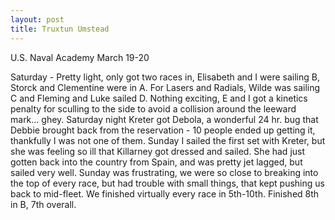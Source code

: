 ```yaml
--- 
layout: post
title: Truxtun Umstead
---
```

U.S. Naval Academy
March 19-20

Saturday - Pretty light, only got two races in, Elisabeth and I were sailing B, Storck and Clementine were in A. For Lasers and Radials, Wilde was sailing C and Fleming and Luke sailed D. Nothing exciting, E and I got a kinetics penalty for sculling to the side to avoid a collision around the leeward mark... ghey. Saturday night Kreter got Debola, a wonderful 24 hr. bug that Debbie brought back from the reservation - 10 people ended up getting it, thankfully I was not one of them. Sunday I sailed the first set with Kreter, but she was feeling so ill that Killarney got dressed and sailed. She had just gotten back into the country from Spain, and was pretty jet lagged, but sailed very well. Sunday was frustrating, we were so close to breaking into the top of every race, but had trouble with small things, that kept pushing us back to mid-fleet. We finished virtually every race in 5th-10th. Finished 8th in B, 7th overall.
